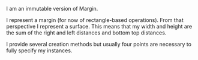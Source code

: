 I am an immutable version of Margin.

I represent a margin (for now of rectangle-based operations). From that perspective I represent a surface. This means that my width and height are the sum of the right and left distances and bottom top distances.

I provide several creation methods but usually four points are necessary to fully specify my instances. 